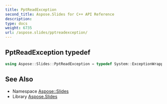 ```yaml
---
title: PptReadException
second_title: Aspose.Slides for C++ API Reference
description: 
type: docs
weight: 6735
url: /aspose.slides/pptreadexception/
---
```

## PptReadException typedef




```cpp
using Aspose::Slides::PptReadException = typedef System::ExceptionWrapper<Details_PptReadException>
```

## See Also

* Namespace [Aspose::Slides](../)
* Library [Aspose.Slides](../../)